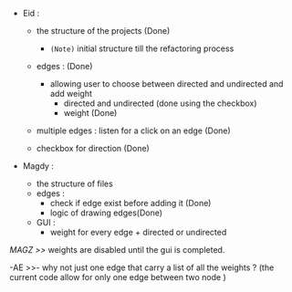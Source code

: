 - Eid :

    - the structure of the projects (Done)
      - `(Note)` initial structure till the refactoring process
    - edges : (Done)
        - allowing user to choose between directed and undirected and add weight
            - directed and undirected (done using the checkbox)
            - weight (Done)
      
    - multiple edges :  listen for a click on an edge (Done) 
    - checkbox for direction (Done)

- Magdy :

    - the structure of files
    - edges :
        - check if edge exist before adding it (Done)
        - logic of drawing edges(Done)
    - GUI :
        - weight for every edge + directed or undirected 
          
_MAGZ >>_  weights are disabled until the gui is completed.

-AE >>- why not just one edge that carry a list of all the weights ? (the current code allow for only one edge between two node )













